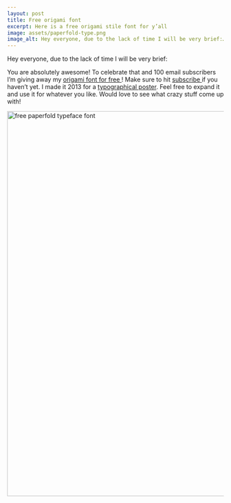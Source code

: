 ```yaml
---
layout: post
title: Free origami font
excerpt: Here is a free origami stile font for y’all
image: assets/paperfold-type.png
image_alt: Hey everyone, due to the lack of time I will be very brief:…
---
```


<p>Hey everyone, due to the lack of time I will be very brief:</p>
<p>You are absolutely awesome! To celebrate that and 100 email subscribers I’m giving away my <a href="http://kit.thibaultjanbeyer.com/freebies/fonts/paperfold/Thibault-Jan-Beyer-Paperfont_RL.zip">origami font for free <i class="fa fa-download"></i></a> ! Make sure to hit <span class="toggle-sidebar site-bar-controls-tooltip"><a href="#">subscribe <i class="fa fa-fw fa-columns"></i></a></span> if you haven’t yet. I made it 2013 for a <a href="http://blog.thibaultjanbeyer.com/portfolio/the-birds/">typographical poster</a>. Feel free to expand it and use it for whatever you like. Would love to see what crazy stuff come up with!</p>
<p><a href="http://kit.thibaultjanbeyer.com/freebies/fonts/paperfold/Thibault-Jan-Beyer-Paperfont_RL.zip"><img class="alignnone wp-image-2464 size-full" src="{{ site.baseurl }}/assets/paperfold-type.png" alt="free paperfold typeface font" width="914" height="893" /></a></p>
